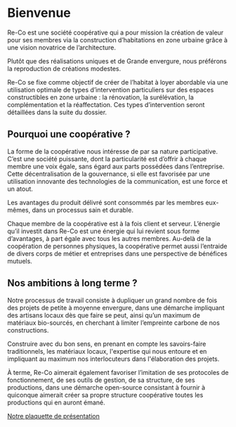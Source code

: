 # Bienvenue

Re-Co est une société coopérative qui a pour mission la création de valeur pour ses membres via la construction d’habitations en zone urbaine grâce à une vision novatrice de l’architecture.

Plutôt que des réalisations uniques et de Grande envergure, nous préférons la reproduction de créations modestes. 

Re-Co se fixe comme objectif de créer de l’habitat à loyer abordable via une utilisation optimale de types d’intervention particuliers sur des espaces constructibles en zone urbaine : la rénovation, la surélévation, la complémentation et la réaffectation. Ces types d’intervention seront détaillées dans la suite du dossier.

## Pourquoi une coopérative ? 

La forme de la coopérative nous intéresse de par sa nature participative. C’est une société puissante, dont la particularité est d’offrir à chaque membre une voix égale, sans égard aux parts  possédées dans l’entreprise. Cette décentralisation de la gouvernance, si elle est favorisée par une utilisation innovante des technologies de la communication, est une force et un atout. 

Les avantages du produit délivré sont consommés par les membres eux-mêmes, dans un processus sain et durable.   

Chaque membre de la coopérative est à la fois client et serveur. L’énergie qu’il investit dans Re-Co est une énergie qui lui revient sous forme d’avantages, à part égale avec tous les autres membres. Au-delà de la coopération de personnes physiques, la coopérative permet aussi l’entraide de divers corps de métier et entreprises dans une perspective  de bénéfices mutuels.

## Nos ambitions à long terme ? 

Notre processus de travail consiste à dupliquer un grand nombre de fois des projets de petite à moyenne envergure,  dans une démarche impliquant des artisans locaux dès que faire se peut, ainsi qu’un maximum de matériaux bio-sourcés, en cherchant à limiter l’empreinte carbone de nos constructions. 

Construire avec du bon sens, en prenant en compte les savoirs-faire traditionnels, les matériaux locaux, l'expertise qui nous entoure et en impliquant au maximum nos interlocuteurs dans l'élaboration des projets. 

À terme, Re-Co aimerait également favoriser l’imitation de ses protocoles de fonctionnement, de ses outils de gestion, de sa structure, de ses productions, dans une démarche open-source consistant à fournir à quiconque aimerait créer sa propre structure coopérative toutes les productions qui en auront émané. 

[Notre plaquette de présentation](http://re-co.ch/files/plaquette.pdf)


